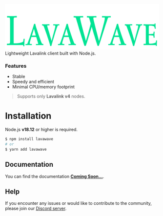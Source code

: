 <img height="150" alt="logo" src="img/lavawave.svg">  
Lightweight Lavalink client built with Node.js.  

### Features
* Stable  
* Speedy and efficient  
* Minimal CPU/memory footprint

> Supports only **Lavalink v4** nodes.

# Installation
Node.js **v18.12** or higher is required.  

```bash
$ npm install lavawave
# or
$ yarn add lavawave
```
## Documentation

You can find the documentation [**Coming Soon...**](https://github.com/gaanabot/LavaWave).


## Help

If you encounter any issues or would like to contribute to the community, please join our [Discord server](https://discord.gg/R6BZ4bSAWY).
